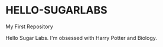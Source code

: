 # HELLO-SUGARLABS 
My First Repository 

Hello Sugar Labs. I'm obsessed with Harry Potter and Biology. 
